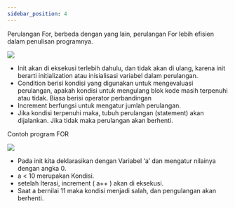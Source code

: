 ```yaml
---
sidebar_position: 4
---
```


Perulangan For, berbeda dengan yang lain, perulangan For lebih efisien dalam
penulisan programnya.

**![](https://lh7-us.googleusercontent.com/docsz/AD_4nXf-bnOeuFKPOthFWBBR_GOmG_TVtv-bfYHtSZxlqYEbjWCXR14s4qsGtNgx24RXZ4CJYqJi42HeNSd-zMXL8h1mgRCYJPdiWAug2yW557V7lDgCBrpg8IdLlUQtPACpL5RNAG7RC58pc0ki3wwwBx2g7-JI?key=93UFQwWUByfaXAM7YbD_TA)**

- Init akan di eksekusi terlebih dahulu, dan tidak akan di ulang, karena init
berarti initialization atau inisialisasi variabel dalam perulangan.
- Condition berisi kondisi yang digunakan untuk mengevaluasi perulangan,
apakah kondisi untuk mengulang blok kode masih terpenuhi atau tidak. Biasa
berisi operator perbandingan
- Increment berfungsi untuk mengatur jumlah perulangan.
- Jika kondisi terpenuhi maka, tubuh perulangan (statement) akan dijalankan.
Jika tidak maka perulangan akan berhenti.

Contoh program FOR

**![](https://lh7-us.googleusercontent.com/docsz/AD_4nXeQ7Ezd5EwQFxdF1sNHptFFynDMiQKgH2U2VaUkKVWByZK2nxovG4riF1ooPjxu488m17RaRt7hwc08Zdw_-KvVwTzQ63D6PchNDVUuf5CJkyacHmHSMYQxlB4lMvBe58eboCr5gYjquAeFlkfUvLHsH4Ty?key=93UFQwWUByfaXAM7YbD_TA)**

- Pada init kita deklarasikan dengan Variabel ‘a’ dan mengatur nilainya dengan
angka 0.
- a < 10 merupakan Kondisi.
- setelah Iterasi, increment ( a++ ) akan di eksekusi.
- Saat a bernilai 11 maka kondisi menjadi salah, dan pengulangan akan
berhenti.